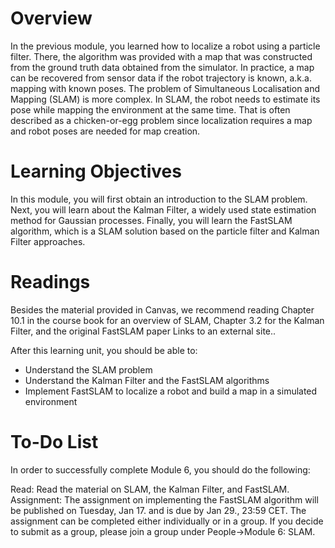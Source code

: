 # Overview
In the previous module, you learned how to localize a robot using a particle filter. There, the algorithm was provided with a map that was constructed from the ground truth data obtained from the simulator. In practice, a map can be recovered from sensor data if the robot trajectory is known, a.k.a. mapping with known poses. The problem of Simultaneous Localisation and Mapping (SLAM) is more complex. In SLAM, the robot needs to estimate its pose while mapping the environment at the same time. That is often described as a chicken-or-egg problem since localization requires a map and robot poses are needed for map creation. 

# Learning Objectives

In this module, you will first obtain an introduction to the SLAM problem. Next, you will learn about the Kalman Filter, a widely used state estimation method for Gaussian processes. Finally, you will learn the FastSLAM algorithm, which is a SLAM solution based on the particle filter and Kalman Filter approaches.

# Readings

Besides the material provided in Canvas, we recommend reading Chapter 10.1 in the course book for an overview of SLAM, Chapter 3.2 for the Kalman Filter, and the original FastSLAM paper Links to an external site..

After this learning unit, you should be able to:

* Understand the SLAM problem
* Understand the Kalman Filter and the FastSLAM algorithms
* Implement FastSLAM to localize a robot and build a map in a simulated environment

# To-Do List
In order to successfully complete Module 6, you should do the following: 

Read: Read the material on SLAM, the Kalman Filter, and FastSLAM.
Assignment: The assignment on implementing the FastSLAM algorithm will be published on Tuesday, Jan 17. and is due by Jan 29., 23:59 CET. The assignment can be completed either individually or in a group. If you decide to submit as a group, please join a group under People->Module 6: SLAM.